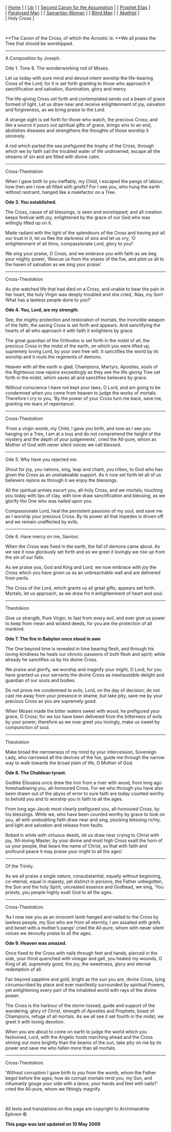 \[ [Home](index.md) \] \[ [Up](jo-hym.md) \] \[ [Second Canon for the Assumption](asccan2.md) \] \[ [Prophet Elias](20julcan2.md) \] \[ [Paralysed Man](ParalCan.md) \] \[ [Samaritan Woman](SamarCan.md) \] \[ [Blind Man](BlindCanon.md) \] \[ [Akathist](akathist.md) \] \[ Holy Cross \]

 

**The Canon of the Cross, of which the Acrostic is:
**We all praise the Tree that should be worshipped.

****

A Composition by Joseph.

Ode 1. Tone 8.
The wonderworking rod of Moses.

Let us today with pure mind and devout intent worship the life-bearing Cross of the Lord; for it is set forth granting to those who approach it sanctification and salvation, illumination, glory and mercy.

The life-giving Cross set forth and contemplated sends out a beam of grace formed of light. Let us draw near and receive enlightenment of joy, salvation and forgiveness, as we bring praise to the Lord.

A strange sight is set forth for those who watch, the precious Cross; and like a source it pours out spiritual gifts of grace, brings sins to an end, abolishes diseases and strengthens the thoughts of those worship it sincerely.

A rod which parted the sea prefigured the trophy of the Cross, through which we by faith sail the troubled water of life undrowned, escape all the streams of sin and are filled with divine calm.

****

Cross-Theotokion

When I gave birth to you ineffably, my Child, I escaped the pangs of labour; how then am I now all filled with griefs? For I see you, who hung the earth without restraint, hanged like a malefactor on a Tree.

**Ode 3. You established.**

The Cross, cause of all blessings, is seen and worshipped; and all creation keeps festival with joy, enlightened by the grace of our God who was willingly lifted up on it.

Made radiant with the light of the splendours of the Cross and having put all our trust in it, let us flee the darkness of sins and let us cry, ‘O enlightenment of all thins, compassionate Lord, glory to you!’

We sing your praise, O Cross, and we embrace you with faith as we beg your mighty power, ‘Rescue us from the snares of the foe, and pilot us all to the haven of salvation as we sing your praise’.

****

Cross-Theotokion

As she watched life that had died on a Cross, and unable to bear the pain in her heart, the holy Virgin was deeply troubled and she cried, ‘Alas, my Son! What has a lawless people done to you?’

**Ode 4. You, Lord, are my strength.**

See, the mighty protection and restoration of mortals, the invincible weapon of the faith, the saving Cross is set forth and appears. And sanctifying the hearts of all who approach it with faith it enlightens by grace.

The great guardian of the Orthodox is set forth in the midst of all, the precious Cross in the midst of the earth, on which you were lifted up, supremely loving Lord, by your own free will. It sanctifies the world by its worship and it routs the regiments of demons.

Heaven with all the earth is glad; Champions, Martyrs, Apostles, souls of the Righteous now rejoice exceedingly as they see the life-giving Tree set forth in the midst, which saves all and sanctifies believers by grace.

Without conscience I have not kept your laws, O Lord, and am going to be condemned when you come from heaven to judge the works of mortals. Therefore I cry to you, ‘By the power of your Cross turn me back, save me, granting me tears of repentance’.

****

Cross-Theotokion

‘From a virgin womb, my Child, I gave you birth, and now as I see you hanging on a Tree, I am at a loss and do not comprehend the height of the mystery and the depth of your judgements’, cried the All-pure, whom as Mother of God with never silent voices we call blessed.

****

Ode 5. Why have you rejected me.

Shout for joy, you nations, sing, leap and chant, you tribes, to God who has given the Cross as an unshakeable support. As it now set forth let all of us believers rejoice as through it we enjoy the blessings.

All the spiritual armies escort you, all-holy Cross, and we mortals, touching you today with lips of clay, with love draw sanctification and blessing, as we glorify the One who was nailed upon you.

Compassionate Lord, heal the persistent passions of my soul, and save me as I worship your precious Cross. By its power all that impedes is driven off and we remain unaffected by evils.

****

Ode 6. Have mercy on me, Saviour.

When the Cross was fixed in the earth, the fall of demons came about. As we see it now gloriously set forth and as we greet it lovingly we rise up from the sin of our falls.

As we praise you, God and King and Lord, we now embrace with joy the Cross which you have given us as an unbreachable wall and are delivered from perils.

The Cross of the Lord, which grants us all great gifts, appears set forth. Mortals, let us approach, as we draw fro it enlightenment of heart and soul.

****

Theotokion

Give us strength, Pure Virgin, to fast from every evil, and ever give us power to keep from mean and wicked deeds, for you are the protection of all mankind.

**Ode 7. The fire in Babylon once stood in awe**

The One beyond time is revealed in time bearing flesh, and through his loving-kindness he heals our chronic passions of both flesh and spirit; while already he sanctifies us by his divine Cross.

We praise and glorify, we worship and magnify your might, O Lord; for you have granted us your servants the divine Cross as inexhaustible delight and guardian of our souls and bodies.

Do not prove me condemned to evils, Lord, on the day of decision; do not cast me away from your presence in shame, but take pity, save me by your precious Cross as you are supremely good.

When Moses made the bitter waters sweet with wood, he prefigured your grace, O Cross; for we too have been delivered from the bitterness of evils by your power; therefore as we now greet you lovingly, make us sweet by compunction of soul.

****

Theotokion

Make broad the narrowness of my mind by your intercession, Sovereign Lady, who narrowed all the devices of the foe, guide me through the narrow way to walk towards the broad plain of life, O Mother of God.

**Ode 8. The Chaldean tyrant.**

Godlike Elissaios once drew the iron from a river with wood, from long ago foreshadowing you, all-honoured Cross. For we who through you have also been drawn out of the abyss of error to sure faith are today counted worthy to behold you and to worship you in faith to all the ages.

From long ago Jacob most clearly prefigured you, all-honoured Cross, by his blessings. While we, who have been counted worthy by grace to look on you, all with undoubting faith draw near and sing, plucking blessing richly, and light and salvation and release from faults.

Robed in white with virtuous deeds, let us draw near crying to Christ with joy, ‘All-loving Master, by your divine and most high Cross exalt the horn of us your people, that bears the name of Christ, so that with faith and profound peace it may praise your might to all the ages’.

****

Of the Trinity.

As we all praise a single nature, consubstantial, equally without beginning, co-eternal, equal in majesty, yet distinct in persons, the Father unbegotten, the Son and the holy Spirit, uncreated essence and Godhead, we sing, ‘You priests, you people highly exalt God to all the ages.

****

Cross-Theotokion.

‘As I now see you as an innocent lamb hanged and nailed to the Cross by lawless people, my Son who are from all eternity, I am assailed with griefs and beset with a mother’s pangs’ cried the All-pure, whom with never silent voices we devoutly praise to all the ages.

**Ode 9. Heaven was amazed.**

Once fixed to the Cross with nails through feet and hands, pierced in the side, your thirst quenched with vinegar and gall, you healed my wounds, O King of all, supremely good, the joy, the sweetness, glory and eternal redemption of all.

Fair beyond sapphire and gold, bright as the sun you are, divine Cross, lying circumscribed by place and ever manifestly surrounded by spiritual Powers, yet enlightening every part of the inhabited world with rays of the divine power.

The Cross is the harbour of the storm-tossed, guide and support of the wandering, glory of Christ, strength of Apostles and Prophets, boast of Champions, refuge of all mortals. As we all see it set fourth in the midst, we greet it with loving devotion.

When you are about to come on earth to judge the world which you fashioned, Lord, with the Angelic hosts marching ahead and the Cross shining out more brightly than the beams of the sun, take pity on me by its power and save me who fallen more than all mortals.

****

Cross-Theotokion.

‘Without corruption I gave birth to you from the womb, whom the Father begot before the ages; how do corrupt mortals rend you, my Son, and inhumanly gouge your side with a lance, your hands and feet with nails?’ cried the All-pure, whom we fittingly magnify.

 

All texts and translations on this page are copyright to
Archimandrite Ephrem ©

**This page was last updated on 10 May 2009**
